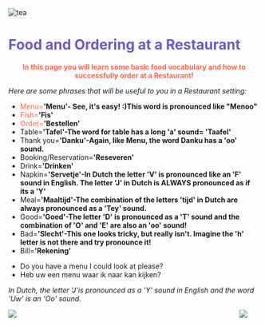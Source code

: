 
<div class="header">
  <img src="https://img.icons8.com/color/48/000000/tea--v2.png" alt="tea"/>
  <h1 style="color:SlateBlue;">Food and Ordering at a Restaurant</h1>
</div>


<p style="text-align:center;color:Tomato;"><b>In this page you will learn some basic food vocabulary and how to successfully order at a Restaurant!</b></p>

<p><i> Here are some phrases that will be useful to you in a Restaurant setting:</i></p>

<ul>
  <li><font color="Tomato">Menu=</font><strong>'Menu'- See, it's easy! :)This word is pronounced like "Menoo"</strong></li>
  <li><font color="Tomato">Fish=</font><strong>'Fis'</strong></li>
  <li><font color="Tomato">Order=</font><strong>'Bestellen'</strong></li>
  <li>Table=<strong>'Tafel'-The word for table has a long 'a' sound= 'Taafel'</strong></li>
  <li>Thank you=<strong>'Danku'-Again, like Menu, the word Danku has a 'oo' sound.</strong></li>
  <li>Booking/Reservation=<strong>'Reseveren'</strong></li>
  <li>Drink=<strong>'Drinken'</strong></li>
  <li>Napkin=<strong>'Servetje'-In Dutch the letter 'V' is pronounced like an 'F' sound in English. The letter 'J' in Dutch is ALWAYS pronounced as if its a 'Y'</strong></li>
  <li>Meal=<strong>'Maaltijd'-The combination of the letters 'tijd' in Dutch are always pronounced as a 'Tey' sound.</strong></li>
  <li>Good=<strong>'Goed'-The letter 'D' is pronounced as a 'T' sound and the combination of 'O' and 'E' are also an 'oo' sound!</strong></li>
  <li>Bad=<strong>'Slecht'-This one looks tricky, but really isn't. Imagine the 'h' letter is not there and try pronounce it!</strong></li>
  <li>Bill=<strong>'Rekening'</strong></li>
  
   </ul>
  


    
 <ul>
  <li>Do you have a menu I could look at please?</li>
  <li>Heb uw een menu waar ik naar kan kijken?</li>
  </ul>
  <p><i> In Dutch, the letter 'J'is pronounced as a 'Y' sound in English and the word 'Uw' is an 'Oo' sound.</i></p>
  

 
  
 

<img src="https://img.icons8.com/color/48/000000/netherlands.png" style="float:right;margin-right:25px;"/>

<img src="https://img.icons8.com/external-icongeek26-linear-colour-icongeek26/64/000000/external-clogs-netherlands-icongeek26-linear-colour-icongeek26.png"/>


 

         




<style>
#div1 {
  font-size:48px;
}
</style>
<link rel="stylesheet" href="https://cdnjs.cloudflare.com/ajax/libs/font-awesome/4.7.0/css/font-awesome.min.css">
<body>

<div id="div1" class="fa"></div>

<script>
function hand() {
  var a;
  a = document.getElementById("div1");
  a.innerHTML = "&#xf25a;";
  setTimeout(function () {
      a.innerHTML = "&#xf256;";
    }, 500);
  setTimeout(function () {
      a.innerHTML = "&#xf259;";
    }, 1000);
  setTimeout(function () {
      a.innerHTML = "&#xf256;";
    }, 1500);
}
hand();
setInterval(hand, 2000);
</script>

 
